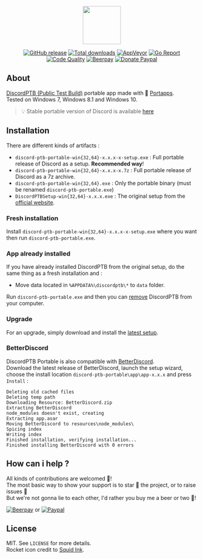 <p align="center"><a href="https://github.com/portapps/discord-ptb-portable" target="_blank"><img width="100" src="https://github.com/portapps/discord-ptb-portable/blob/master/res/papp.png"></a></p>

<p align="center">
  <a href="https://github.com/portapps/discord-ptb-portable/releases/latest"><img src="https://img.shields.io/github/release/portapps/discord-ptb-portable.svg?style=flat-square" alt="GitHub release"></a>
  <a href="https://github.com/portapps/discord-ptb-portable/releases/latest"><img src="https://img.shields.io/github/downloads/portapps/discord-ptb-portable/total.svg?style=flat-square" alt="Total downloads"></a>
  <a href="https://ci.appveyor.com/project/crazy-max/discord-ptb-portable"><img src="https://img.shields.io/appveyor/ci/crazy-max/discord-ptb-portable.svg?style=flat-square" alt="AppVeyor"></a>
  <a href="https://goreportcard.com/report/github.com/portapps/discord-ptb-portable"><img src="https://goreportcard.com/badge/github.com/portapps/discord-ptb-portable?style=flat-square" alt="Go Report"></a>
  <a href="https://www.codacy.com/app/portapps/discord-ptb-portable"><img src="https://img.shields.io/codacy/grade/8556c9e756164889b0307dbc7282ef0a.svg?style=flat-square" alt="Code Quality"></a>
  <a href="https://beerpay.io/portapps/portapps"><img src="https://img.shields.io/beerpay/portapps/portapps.svg?style=flat-square" alt="Beerpay"></a>
  <a href="https://www.paypal.com/cgi-bin/webscr?cmd=_s-xclick&hosted_button_id=WQD7AQGPDEPSG"><img src="https://img.shields.io/badge/donate-paypal-7057ff.svg?style=flat-square" alt="Donate Paypal"></a>
</p>

## About

[DiscordPTB (Public Test Build)](https://discordapp.com) portable app made with 🚀 [Portapps](https://github.com/portapps).<br />
Tested on Windows 7, Windows 8.1 and Windows 10.

> 💡 Stable portable version of Discord is available [here](https://github.com/portapps/discord-portable)

## Installation

There are different kinds of artifacts :

* `discord-ptb-portable-win{32,64}-x.x.x-x-setup.exe` : Full portable release of Discord as a setup. **Recommended way**!
* `discord-ptb-portable-win{32,64}-x.x.x-x.7z` : Full portable release of Discord as a 7z archive.
* `discord-ptb-portable-win{32,64}.exe` : Only the portable binary (must be renamed `discord-ptb-portable.exe`)
* `DiscordPTBSetup-win{32,64}-x.x.x.exe` : The original setup from the [official website](https://discordapp.com/download).

### Fresh installation

Install `discord-ptb-portable-win{32,64}-x.x.x-x-setup.exe` where you want then run `discord-ptb-portable.exe`.

### App already installed

If you have already installed DiscordPTB from the original setup, do the same thing as a fresh installation and :

* Move data located in `%APPDATA%\discordptb\*` to `data` folder.

Run `discord-ptb-portable.exe` and then you can [remove](https://support.microsoft.com/en-us/instantanswers/ce7ba88b-4e95-4354-b807-35732db36c4d/repair-or-remove-programs) DiscordPTB from your computer.

### Upgrade

For an upgrade, simply download and install the [latest setup](https://github.com/portapps/discord-ptb-portable/releases/latest).

### BetterDiscord

DiscordPTB Portable is also compatible with [BetterDiscord](https://betterdiscord.net).<br />
Download the latest release of BetterDiscord, launch the setup wizard, choose the install location `discord-ptb-portable\app\app-x.x.x` and press `Install` :

```
Deleting old cached files
Deleting temp path
Downloading Resource: BetterDiscord.zip
Extracting BetterDiscord
node_modules doesn't exist, creating
Extracting app.asar
Moving BetterDiscord to resources\node_modules\
Spicing index
Writing index
Finished installation, verifying installation...
Finished installing BetterDiscord with 0 errors
```

## How can i help ?

All kinds of contributions are welcomed :raised_hands:!<br />
The most basic way to show your support is to star :star2: the project, or to raise issues :speech_balloon:<br />
But we're not gonna lie to each other, I'd rather you buy me a beer or two :beers:!

[![Beerpay](https://beerpay.io/portapps/portapps/badge.svg?style=beer-square)](https://beerpay.io/portapps/portapps)
or [![Paypal](https://raw.githubusercontent.com/portapps/portapps/master/res/paypal.png)](https://www.paypal.com/cgi-bin/webscr?cmd=_s-xclick&hosted_button_id=WQD7AQGPDEPSG)

## License

MIT. See `LICENSE` for more details.<br />
Rocket icon credit to [Squid Ink](http://thesquid.ink).
